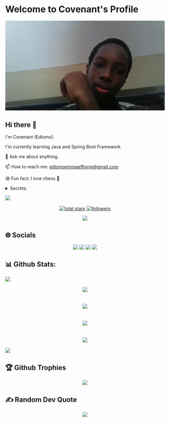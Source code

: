 # Welcome to Covenant's Profile

<picture>
 <source media="(prefers-color-scheme: dark)" srcset="https://raw.githubusercontent.com/ediomoeffiong/ediomoeffiong/main/E.jpg">
 <source media="(prefers-color-scheme: light)" srcset="https://raw.githubusercontent.com/ediomoeffiong/ediomoeffiong/main/E.jpg">
 <img alt="A picture of Ediomo Effiong (Covenant)" src="https://raw.githubusercontent.com/ediomoeffiong/ediomoeffiong/main/E.jpg">
</picture>

## Hi there 👋

I'm Covenant (Ediomo).

I'm currently learning Java and Spring Boot Framework.

💬 Ask me about anything.

📫 How to reach me: ediomoemmaeffiong@gmail.com

😄 Fun fact: I love chess 🫠

<details>
<summary>Secrets: </summary>
Nothing to see here 😅
</details>

<!-- <details open>Nothing</details> -->
<!--
| Rank | Languages                        |
|-----:|----------------------------------|
|     1| Java                             |
|     2| C#                               |
|     3| Python                           |
|     4| C                                |
|     5| Javascript                       |
-->

<!--Loading-->
<a target="_blank" rel="noopener noreferrer" href="https://github.com/PeaceOloruntoba/PeaceOloruntoba/blob/main/assets/light.gif" data-target="animated-image.originalLink"><img src="https://github.com/PeaceOloruntoba/PeaceOloruntoba/raw/main/assets/light.gif" style="max-width: 100%; display: inline-block;" data-target="animated-image.originalImage"></a>

<!--Stars, Followers, and Profile Views-->
<p align="center" dir="auto"> 
  <a href="https://github.com/ediomoeffiong?tab=repositories&amp;sort=stargazers">
    <img alt="total stars" title="Total stars on GitHub" src="https://custom-icon-badges.demolab.com/github/stars/ediomoeffiong?color=FFBF00&amp;style=for-the-badge&amp;labelColor=ff5e00&amp;logo=star" data-canonical-src="https://custom-icon-badges.demolab.com/github/stars/ediomoeffiong?color=FFBF00&amp;style=for-the-badge&amp;labelColor=ff5e00&amp;logo=star"></a>
  <a href="https://github.com/peaceoloruntoba?tab=followers">
    <img alt="followers" title="Follow me on Github" src="https://custom-icon-badges.demolab.com/github/followers/ediomoeffiong?color=236ad3&amp;labelColor=1155ba&amp;style=for-the-badge&amp;logo=person-add&amp;label=Follow&amp;logoColor=white" data-canonical-src="https://custom-icon-badges.demolab.com/github/followers/ediomoeffiong?color=236ad3&amp;labelColor=1155ba&amp;style=for-the-badge&amp;logo=person-add&amp;label=Follow&amp;logoColor=white"></a>
</p>
<p align="center" dir="auto"> <a target="_blank" rel="noopener noreferrer nofollow" href="https://komarev.com/ghpvc/?username=ediomoeffiong&amp;style=for-the-badge&amp;color=0a2647"><img src="https://komarev.com/ghpvc/?username=ediomoeffiong&amp;style=for-the-badge&amp;color=0a2647"></a> </p>


<!--Socials-->
## 🌐 Socials
<div align="center" dir="auto">
  <a href="https://www.linkedin.com/in/ediomo-effiong/" rel="nofollow"><img src="https://img.shields.io/badge/LinkedIn-0077B5?style=for-the-badge&amp;logo=linkedin&amp;logoColor=white"></a>
  <a href="https://twitter.com/fromdfuture" rel="nofollow"><img src="https://img.shields.io/badge/Twitter-1DA1F2?style=for-the-badge&amp;logo=twitter&amp;logoColor=white"></a>
  <a href="https://github.com/ediomoeffiong"><img src="https://img.shields.io/badge/GitHub-100000?style=for-the-badge&amp;logo=github&amp;logoColor=white"></a>
  <a href="https://www.instagram.com/gmcovenant" rel="nofollow"><img src="https://img.shields.io/badge/Instagram-E4405F?style=for-the-badge&amp;logo=instagram&amp;logoColor=white"></a>
</div>

<!--
> [!NOTE]
> Useful information that users should know, even when skimming content.

> [!TIP]
> Helpful advice for doing things better or more easily.

> [!IMPORTANT]
> Key information users need to know to achieve their goal.
  
> [!WARNING]
> Urgent info that needs immediate user attention to avoid problems.

> [!CAUTION]
> Advises about risks or negative outcomes of certain actions.
> -->

## 📊 Github Stats:
<!--Loading-->
<a target="_blank" rel="noopener noreferrer" href="https://github.com/PeaceOloruntoba/PeaceOloruntoba/blob/main/assets/light.gif" data-target="animated-image.originalLink"><img src="https://github.com/PeaceOloruntoba/PeaceOloruntoba/raw/main/assets/light.gif" style="max-width: 100%; display: inline-block;" data-target="animated-image.originalImage"></a>

<!-- Productivity Stats -->
<div align="center">
<img src="https://github-profile-summary-cards.vercel.app/api/cards/profile-details?username=ediomoeffiong&amp;theme=monokai" />
</div>

</br>
</br>

<!--            Github Stats               -->
<div align="center">
<picture>
  <source
    srcset="https://github-readme-stats.vercel.app/api?username=ediomoeffiong&show_icons=true&theme=dark&show=reviews,discussions_started,discussions_answered,prs_merged,prs_merged_percentage"
    media="(prefers-color-scheme: dark)"
  />
  <source
    srcset="https://github-readme-stats.vercel.app/api?username=ediomoeffiong&show_icons=true&show=reviews,discussions_started,discussions_answered,prs_merged,prs_merged_percentage"
    media="(prefers-color-scheme: light), (prefers-color-scheme: no-preference)"
  />
  <img src="https://github-readme-stats.vercel.app/api?username=ediomoeffiong&show_icons=true&show=reviews,discussions_started,discussions_answered,prs_merged,prs_merged_percentage" />
</picture>
</div>


</br>
</br>

<!--Most used languages-->
<div align="center">
<img src="https://github-readme-streak-stats.herokuapp.com/?user=ediomoeffiong&amp;theme=monokai&amp;hide_border=false">
</div>

</br>
</br>

<!--Top Language Stats-->
<div align="center">
<picture>
  <source
    srcset="https://github-readme-stats.vercel.app/api/top-langs/?username=ediomoeffiong&layout=donut&langs_count=5&show_icons=true&theme=dark"
    media="(prefers-color-scheme: dark)"
  />
  <source
    srcset="https://github-readme-stats.vercel.app/api/top-langs/?username=ediomoeffiong&layout=donut&langs_count=5&show_icons=true"
    media="(prefers-color-scheme: light), (prefers-color-scheme: no-preference)"
  />
  <img src="https://github-readme-stats.vercel.app/api/top-langs/?username=ediomoeffiong&layout=donut&langs_count=5&show_icons=true"/>
</picture>
</div>

<!--Loading-->
<a target="_blank" rel="noopener noreferrer" href="https://github.com/PeaceOloruntoba/PeaceOloruntoba/blob/main/assets/light.gif" data-target="animated-image.originalLink"><img src="https://github.com/PeaceOloruntoba/PeaceOloruntoba/raw/main/assets/light.gif" style="max-width: 100%; display: inline-block;" data-target="animated-image.originalImage"></a>

## 🏆 Github Trophies
<!-- Trophies -->
<div align="center">
<img src="https://github-profile-trophy.vercel.app/?username=ediomoeffiong&amp;theme=discord&amp;no-frame=false&amp;no-bg=false&amp;margin-w=4" />
</div>

<!--Loading-->
## ✍️ Random Dev Quote
<div align="center">
<img src="https://quotes-github-readme.vercel.app/api?type=horizontal&amp;theme=radical" />
</div>
